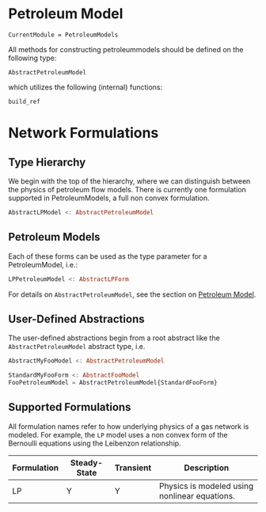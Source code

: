 # Petroleum Model

```@meta
CurrentModule = PetroleumModels
```

All methods for constructing petroleummodels should be defined on the following type:

```@docs
AbstractPetroleumModel
```

which utilizes the following (internal) functions:

```@docs
build_ref
```

# Network Formulations

## Type Hierarchy
We begin with the top of the hierarchy, where we can distinguish between the physics of petroleum flow models. There is currently one formulation supported in PetroleumModels, a full non convex formulation.

```julia
AbstractLPModel <: AbstractPetroleumModel
```

## Petroleum Models
Each of these forms can be used as the type parameter for a PetroleumModel, i.e.:

```julia
LPPetroleumModel <: AbstractLPForm
```

For details on `AbstractPetroleumModel`, see the section on [Petroleum Model](@ref).

## User-Defined Abstractions

The user-defined abstractions begin from a root abstract like the `AbstractPetroleumModel` abstract type, i.e.

```julia
AbstractMyFooModel <: AbstractPetroleumModel

StandardMyFooForm <: AbstractFooModel
FooPetroleumModel = AbstractPetroleumModel{StandardFooForm}
```

## Supported Formulations

All formulation names refer to how underlying physics of a gas network is modeled. For example, the `LP` model uses a non convex form of the Bernoulli equations using the Leibenzon relationship.

| Formulation      | Steady-State         | Transient             | Description           |
| ---------------- | -------------------- | --------------------- | --------------------- |
| LP               |       Y              |          Y            | Physics is modeled using nonlinear equations. |
